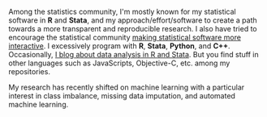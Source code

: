 Among the statistics community, I'm mostly known for my statistical software in __R__ and __Stata__, and my approach/effort/software to create a path towards a more transparent and reproducible research. I also have tried to encourage the statistical community [making statistical software more interactive](https://journals.sagepub.com/doi/full/10.1177/1536867X19830891). I excessively program with __R__, __Stata__, __Python__, and __C++__. Occasionally, [I blog about data analysis in R and Stata](http://www.haghish.com/home.php). But you find stuff in other languages such as JavaScripts, Objective-C, etc. among my repositories. 

My research has recently shifted on machine learning with a particular interest in class imbalance, missing data imputation, and automated machine learning. 


